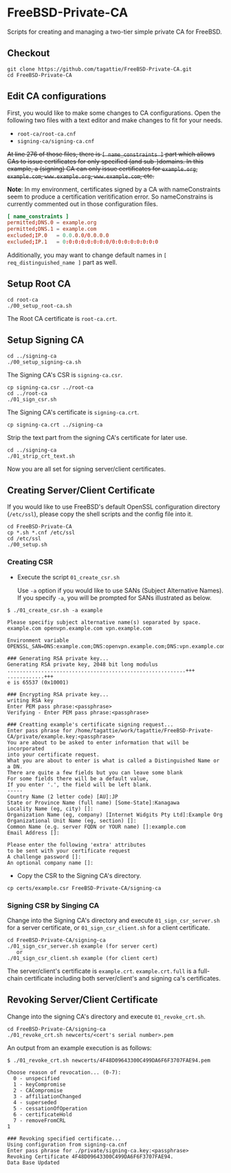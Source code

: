 # FreeBSD-Private-CA
Scripts for creating and managing a two-tier simple private CA for FreeBSD.

## Checkout

```shell
git clone https://github.com/tagattie/FreeBSD-Private-CA.git
cd FreeBSD-Private-CA
```

## Edit CA configurations

First, you would like to make some changes to CA configurations. Open the following two files with a text editor and make changes to fit for your needs.

- `root-ca/root-ca.cnf`
- `signing-ca/signing-ca.cnf`

~~At line 276 of those files, there is `[ name_constraints ]` part which allows CAs to issue certificates for only specified (and sub-)domains. In this example, a (signing) CA can only issue certificates for `example.org`, `example.com`, `www.example.org`, `www.example.com`, etc.~~

**Note**: In my environment, certificates signed by a CA with nameConstraints seem to produce a certification veritification error. So nameConstrains is currently commented out in those configuration files.

```conf
[ name_constraints ]
permitted;DNS.0	= example.org
permitted;DNS.1	= example.com
excluded;IP.0	= 0.0.0.0/0.0.0.0
excluded;IP.1	= 0:0:0:0:0:0:0:0/0:0:0:0:0:0:0:0
```

Additionally, you may want to change default names in `[ req_distinguished_name ]` part as well.

## Setup Root CA

```shell
cd root-ca
./00_setup_root-ca.sh
```

The Root CA certificate is `root-ca.crt`.

## Setup Signing CA

```shell
cd ../signing-ca
./00_setup_signing-ca.sh
```

The Signing CA's CSR is `signing-ca.csr`.

```shell
cp signing-ca.csr ../root-ca 
cd ../root-ca
./01_sign_csr.sh
```

The Signing CA's certificate is `signing-ca.crt`.

```shell
cp signing-ca.crt ../signing-ca
```

Strip the text part from the signing CA's certificate for later use.

```shell
cd ../signing-ca
./01_strip_crt_text.sh
```

Now you are all set for signing server/client certificates.

## Creating Server/Client Certificate

If you would like to use FreeBSD's default OpenSSL configuration directory (`/etc/ssl`), please copy the shell scripts and the config file into it.

``` shell
cd FreeBSD-Private-CA
cp *.sh *.cnf /etc/ssl
cd /etc/ssl
./00_setup.sh
```

### Creating CSR

- Execute the script `01_create_csr.sh`

    Use `-a` option if you would like to use SANs (Subject Alternative Names). If you specify `-a`, you will be prompted for SANs illustrated as below.

```shell-session
$ ./01_create_csr.sh -a example

Please specifiy subject alternative name(s) separated by space.
example.com openvpn.example.com vpn.example.com

Environment variable OPENSSL_SAN=DNS:example.com;DNS:openvpn.example.com;DNS:vpn.example.com

### Generating RSA private key...
Generating RSA private key, 2048 bit long modulus
..........................................................+++
............+++
e is 65537 (0x10001)

### Encrypting RSA private key...
writing RSA key
Enter PEM pass phrase:<passphrase>
Verifying - Enter PEM pass phrase:<passphrase>

### Creatting example's certificate signing request...
Enter pass phrase for /home/tagattie/work/tagattie/FreeBSD-Private-CA/private/example.key:<passphrase>
You are about to be asked to enter information that will be incorporated
into your certificate request.
What you are about to enter is what is called a Distinguished Name or a DN.
There are quite a few fields but you can leave some blank
For some fields there will be a default value,
If you enter '.', the field will be left blank.
-----
Country Name (2 letter code) [AU]:JP
State or Province Name (full name) [Some-State]:Kanagawa
Locality Name (eg, city) []:
Organization Name (eg, company) [Internet Widgits Pty Ltd]:Example Org
Organizational Unit Name (eg, section) []:
Common Name (e.g. server FQDN or YOUR name) []:example.com
Email Address []:

Please enter the following 'extra' attributes
to be sent with your certificate request
A challenge password []:
An optional company name []:
```

- Copy the CSR to the Signing CA's directory.

``` shell
cp certs/example.csr FreeBSD-Private-CA/signing-ca
```

### Signing CSR by Singing CA

Change into the Signing CA's directory and execute `01_sign_csr_server.sh` for a server certificate, or `01_sign_csr_client.sh` for a client certificate.

```shell
cd FreeBSD-Private-CA/signing-ca
./01_sign_csr_server.sh example (for server cert)
   or
./01_sign_csr_client.sh example (for client cert)
```

The server/client's certificate is `example.crt`. `example.crt.full` is a full-chain certificate including both server/client's and signing ca's certificates.

## Revoking Server/Client Certificate

Change into the signing CA's directory and execute `01_revoke_crt.sh`.

```shell
cd FreeBSD-Private-CA/signing-ca
./01_revoke_crt.sh newcerts/<cert's serial number>.pem
```

An output from an example execution is as follows:

```shell-session
$ ./01_revoke_crt.sh newcerts/4F48D09643300C499DA6F6F3707FAE94.pem

Choose reason of revocation... (0-7):
  0 - unspecified
  1 - keyCompromise
  2 - CACompromise
  3 - affiliationChanged
  4 - superseded
  5 - cessationOfOperation
  6 - certificateHold
  7 - removeFromCRL
1

### Revoking specified certificate...
Using configuration from signing-ca.cnf
Enter pass phrase for ./private/signing-ca.key:<passphrase>
Revoking Certificate 4F48D09643300C499DA6F6F3707FAE94.
Data Base Updated
```
